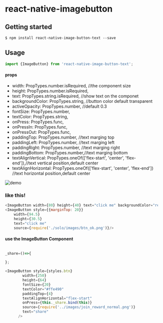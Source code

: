 
# react-native-imagebutton

## Getting started

`$ npm install react-native-image-button-text --save`

## Usage
```javascript
import {ImageButton} from 'react-native-image-button-text';
```
#### props
-   width: PropTypes.number.isRequired, //the component size
-   height: PropTypes.number.isRequired,
-   text: PropTypes.string.isRequired, //show text on the componet
-   backgroundColor: PropTypes.string, //button color default transparent
-   activeOpacity: PropTypes.number,  //default 0.3 
-   fontSize: PropTypes.number,
-   textColor: PropTypes.string,
-   onPress: PropTypes.func,
-   onPressIn: PropTypes.func,
-   onPressOut: PropTypes.func,
-   paddingTop: PropTypes.number, //text marging top
-   paddingLeft: PropTypes.number, //text marging left
-   paddingRight: PropTypes.number, //text marging right
-   paddingBottom: PropTypes.number,//text marging bottom
-   textAlignVertical: PropTypes.oneOf(['flex-start', 'center', 'flex-end']),//text vertical position,default center
-   textAlignHorizontal: PropTypes.oneOf(['flex-start', 'center', 'flex-end']) //text horizontal position,default center

![demo](./screenshot/Screenshot_2018-12-19-17-43-13-746_com.yy.peiwan.png "demo")

### like this!
```javascript
<ImageButton width={80} height={40} text="click me" backgroundColor="red"/>
<ImageButton style={{marginTop: 20}} 
    width={94.5} 
    height={30.5} 
    text="click me" 
    source={require('./solo/images/btn_ok.png')}/>
```
#### use the ImageButton Component
```javascript

_share=()=>{
    
};

<ImageButton style={styles.btn}
        width={250}
        height={64}
        fontSize={20}
        textColor="#ffe490"
        paddingTop={4}
        textAlignHorizontal="flex-start"
        onPress={this._share.bind(this)}
        source={require('../images/join_reward_normal.png')}
        text="share"
      />
```


